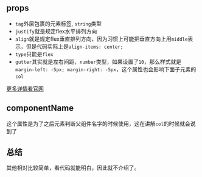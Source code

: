 ## props

- `tag`外层包裹的元素标签, `string`类型
- `justify`就是规定flex水平排列方向
- `align`就是规定flex垂直排列方向，因为习惯上可能把垂直方向上用`middle`表示，但是代码实际上是`align-items: center;`
- `type`只能是`flex`
- `gutter`其实就是左右间距，`number`类型，如果设置了`10`，那么样式就是`margin-left: -5px; margin-right: -5px`，这个属性也会影响下面子元素的`col`

[更多详情看官网](https://element.eleme.cn/#/zh-CN/component/layout)

## componentName

这个属性是为了之后元素判断父组件名字的时候使用，这在讲解`col`的时候就会说到了

## 总结

其他相对比较简单，看代码就能明白，因此就不介绍了。